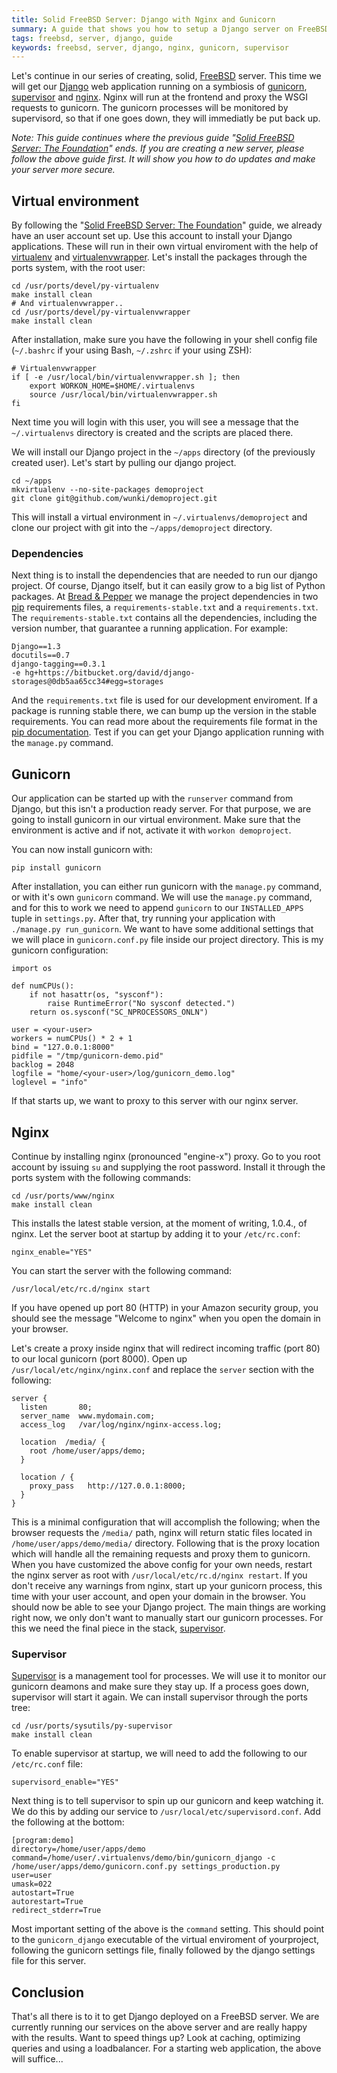 ```yaml
---
title: Solid FreeBSD Server: Django with Nginx and Gunicorn
summary: A guide that shows you how to setup a Django server on FreeBSD with the help of Nginx and Gunicorn.
tags: freebsd, server, django, guide
keywords: freebsd, server, django, nginx, gunicorn, supervisor
---
```


Let's continue in our series of creating, solid, [FreeBSD] server. This time
we will get our [Django] web application running on a symbiosis of [gunicorn],
[supervisor] and [nginx]. Nginx will run at the frontend and proxy the WSGI
requests to gunicorn. The gunicorn processes will be monitored by supervisord,
so that if one goes down, they will immediatly be put back up.

_Note: This guide continues where the previous guide
"[Solid FreeBSD Server: The Foundation]" ends. If you are creating a new
server, please follow the above guide first. It will show you how to do
updates and make your server more secure._

## Virtual environment

By following the "[Solid FreeBSD Server: The Foundation]" guide, we already
have an user account set up. Use this account to install your Django
applications. These will run in their own virtual enviroment with the help of
[virtualenv] and [virtualenvwrapper]. Let's install the packages through the
ports system, with the root user:

    cd /usr/ports/devel/py-virtualenv
    make install clean
    # And virtualenvwrapper..
    cd /usr/ports/devel/py-virtualenvwrapper
    make install clean

After installation, make sure you have the following in your shell config file
(``~/.bashrc`` if your using Bash, ``~/.zshrc`` if your using ZSH):

    # Virtualenvwrapper
    if [ -e /usr/local/bin/virtualenvwrapper.sh ]; then
        export WORKON_HOME=$HOME/.virtualenvs
        source /usr/local/bin/virtualenvwrapper.sh
    fi

Next time you will login with this user, you will see a message that the
``~/.virtualenvs`` directory is created and the scripts are placed there.

We will install our Django project in the ``~/apps`` directory (of the
previously created user). Let's start by pulling our django project.

    cd ~/apps
    mkvirtualenv --no-site-packages demoproject
    git clone git@github.com/wunki/demoproject.git

This will install a virtual environment in ``~/.virtualenvs/demoproject`` and
clone our project with git into the ``~/apps/demoproject`` directory.

### Dependencies

Next thing is to install the dependencies that are needed to run our django
project. Of course, Django itself, but it can easily grow to a big list of
Python packages. At [Bread & Pepper] we manage the project dependencies in two
[pip] requirements files, a ``requirements-stable.txt`` and a
``requirements.txt``. The ``requirements-stable.txt`` contains all the
dependencies, including the version number, that guarantee a running
application. For example:
    
    Django==1.3
    docutils==0.7
    django-tagging==0.3.1
    -e hg+https://bitbucket.org/david/django-storages@0db5aa65cc34#egg=storages

And the ``requirements.txt`` file is used for our development enviroment. If a
package is running stable there, we can bump up the version in the stable
requirements. You can read more about the requirements file format in the
[pip documentation]. Test if you can get your Django application running with
the ``manage.py`` command.

[Bread & Pepper]: http://www.breadandpepper.com
[pip]: http://www.pip-installer.org/en/latest/index.html
[pip documentation]: http://www.pip-installer.org/en/latest/requirement-format.html

## Gunicorn

Our application can be started up with the ``runserver`` command from Django,
but this isn't a production ready server. For that purpose, we are going to
install gunicorn in our virtual environment. Make sure that the environment is
active and if not, activate it with ``workon demoproject``.

You can now install gunicorn with:

    pip install gunicorn

After installation, you can either run gunicorn with the ``manage.py``
command, or with it's own ``gunicorn`` command. We will use the ``manage.py``
command, and for this to work we need to append ``gunicorn`` to our
``INSTALLED_APPS`` tuple in ``settings.py``. After that, try running your
application with ``./manage.py run_gunicorn``. We want to have some additional
settings that we will place in ``gunicorn.conf.py`` file inside our project
directory. This is my gunicorn configuration:

~~~ {.python}
import os

def numCPUs():
    if not hasattr(os, "sysconf"):
        raise RuntimeError("No sysconf detected.")
    return os.sysconf("SC_NPROCESSORS_ONLN")

user = <your-user>
workers = numCPUs() * 2 + 1
bind = "127.0.0.1:8000"
pidfile = "/tmp/gunicorn-demo.pid"
backlog = 2048
logfile = "home/<your-user>/log/gunicorn_demo.log"
loglevel = "info"
~~~

If that starts up, we want to proxy to this server with our nginx server.

## Nginx

Continue by installing nginx (pronounced "engine-x") proxy. Go to you root
account by issuing ``su`` and supplying the root password. Install it through
the ports system with the following commands:

    cd /usr/ports/www/nginx
    make install clean

This installs the latest stable version, at the moment of writing, 1.0.4., of
nginx. Let the server boot at startup by adding it to your ``/etc/rc.conf``:

    nginx_enable="YES"

You can start the server with the following command:

    /usr/local/etc/rc.d/nginx start

If you have opened up port 80 (HTTP) in your Amazon security group, you should
see the message "Welcome to nginx" when you open the domain in your browser.

Let's create a proxy inside nginx that will redirect incoming traffic (port
80) to our local gunicorn (port 8000). Open up
``/usr/local/etc/nginx/nginx.conf`` and replace the ``server`` section with
the following:

~~~ {.shell}
server {
  listen       80;
  server_name  www.mydomain.com;
  access_log   /var/log/nginx/nginx-access.log;
        
  location  /media/ {
    root /home/user/apps/demo;
  }
  
  location / {
    proxy_pass   http://127.0.0.1:8000;
  }
}
~~~

This is a minimal configuration that will accomplish the following; when the
browser requests the ``/media/`` path, nginx will return static files located
in ``/home/user/apps/demo/media/`` directory. Following that is the proxy
location which will handle all the remaining requests and proxy them to
gunicorn. When you have customized the above config for your own needs,
restart the nginx server as root with ``/usr/local/etc/rc.d/nginx
restart``. If you don't receive any warnings from nginx, start up your
gunicorn process, this time with your user account, and open your domain in
the browser. You should now be able to see your Django project. The main
things are working right now, we only don't want to manually start our
gunicorn processes. For this we need the final piece in the stack,
[supervisor].

### Supervisor

[Supervisor] is a management tool for processes. We will use it to monitor our
gunicorn deamons and make sure they stay up. If a process goes down,
supervisor will start it again. We can install supervisor through the ports
tree:

    cd /usr/ports/sysutils/py-supervisor
    make install clean

To enable supervisor at startup, we will need to add the following to our
``/etc/rc.conf`` file:

    supervisord_enable="YES"

Next thing is to tell supervisor to spin up our gunicorn and keep watching
it. We do this by adding our service to
``/usr/local/etc/supervisord.conf``. Add the following at the bottom:

    [program:demo]
    directory=/home/user/apps/demo
    command=/home/user/.virtualenvs/demo/bin/gunicorn_django -c /home/user/apps/demo/gunicorn.conf.py settings_production.py
    user=user
    umask=022
    autostart=True
    autorestart=True
    redirect_stderr=True

Most important setting of the above is the ``command`` setting. This should
point to the ``gunicorn_django`` executable of the virtual enviroment of
yourproject, following the gunicorn settings file, finally followed by the
django settings file for this server.

## Conclusion

That's all there is to it to get Django deployed on a FreeBSD server. We are
currently running our services on the above server and are really happy with
the results. Want to speed things up? Look at caching, optimizing queries and
using a loadbalancer. For a starting web application, the above will suffice...

[FreeBSD]: http://www.freebsd.org
[Django]: http://www.djangoproject.com
[gunicorn]: http://gunicorn.org/
[supervisor]: http://supervisord.org/
[nginx]: http://nginx.org/
[Solid FreeBSD Server: The Foundation]: http://www.wunki.org/posts/2011-04-05-solid-freebsd-server-foundation.html

[virtualenv]: http://pypi.python.org/pypi/virtualenv
[virtualenvwrapper]: http://www.doughellmann.com/projects/virtualenvwrapper/

[supervisor]: http://supervisord.org/ "Supervisor homepage"
